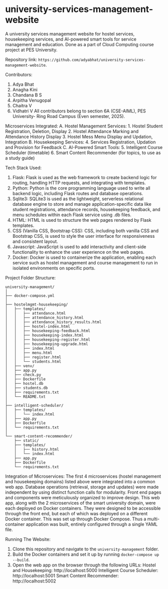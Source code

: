 # university-services-management-website
A university services management website for hostel services, housekeeping services, and AI-powered smart tools for service management and education. Done as a part of Cloud Computing course project at PES University.

Repository link: `https://github.com/adyabhat/university-services-management-website`.

Contributors:
1. Adya Bhat
2. Anagha Kini
3. Chandana B S
4. Arpitha Venugopal
5. Chaitra V
6. Vidhatri V
All contributors belong to section 6A (CSE-AIML), PES University- Ring Road Campus (Even semester, 2025).

Microservices Integrated:
A. Hostel Management Services:
    1. Hostel Student Registration, Deletion, Display
    2. Hostel Attendance Marking and Attendance History Display
    3. Hostel Mess Menu Display and Updation, Integration
B. Housekeeping Services:
    4. Services Registration, Updation and Provision for Feedback
C. AI-Powered Smart Tools:
    5. Intelligent Course Scheduler (timetable)
    6. Smart Content Recommender (for topics, to use as a study guide)

Tech Stack Used:
1. Flask: Flask is used as the web framework to create backend logic for routing, handling HTTP requests, and integrating with templates.
2. Python: Python is the core programming language used to write all backend logic, including Flask routes and database operations.
3. Sqlite3: SQLite3 is used as the lightweight, serverless relational database engine to store and manage application-specific data like student registrations, attendance records, housekeeping feedback, and menu schedules within each Flask service using .db files.
4. HTML: HTML is used to structure the web pages rendered by Flask templates. 
5. CSS (Vanilla CSS, Bootstrap CSS): CSS, including both vanilla CSS and Bootstrap CSS, is used to style the user interface for responsiveness and consistent layout. 
6. Javascript: JavaScript is used to add interactivity and client-side functionality to enhance the user experience on the web pages. 
7. Docker: Docker is used to containerize the application, enabling each service such as hostel management and course management to run in isolated environments on specific ports.

Project Folder Structure:
```
university-management/
│
├── docker-compose.yml
│
├── hostelmgmt-housekeeping/
│   ├── templates/
│   │   ├── attendance.html
│   │   ├── attendance_history.html
│   │   ├── attendance_history_results.html
│   │   ├── hostel-index.html
│   │   ├── housekeeping-feedback.html
│   │   ├── housekeeping-index.html
│   │   ├── housekeeping-register.html
│   │   ├── housekeeping-upgrade.html
│   │   ├── index.html
│   │   ├── menu.html
│   │   ├── register.html
│   │   └── students.html
│   ├── venv/
│   ├── app.py
│   ├── check.py
│   ├── Dockerfile
│   ├── hostel.db
│   ├── students.db
│   ├── requirements.txt
│   └── README.txt
│
├── intelligent-scheduler/
│   ├── templates/
│   │   └── index.html
│   ├── app.py
│   ├── Dockerfile
│   └── requirements.txt
│
└── smart-content-recommender/
    ├── static/
    ├── templates/
    │   ├── history.html
    │   └── index.html
    ├── app.py
    ├── Dockerfile
    └── requirements.txt
```

Integration of Microservices:
The first 4 microservices (hostel management and housekeeping domains) listed above were integrated into a common web app. Database operations (retrieval, storage and updates) were made independent by using distinct function calls for modularity. Front end pages and components were meticulously organized to improve design. This web app, along with the 2 microservices of the smart university domain, were each deployed on Docker containers. They were designed to be accessible through the front end, but each of which was deployed on a different Docker container. This was set up through Docker Compose. Thus a multi-container application was built, entirely configured through a single YAML file.

Running The Website:
1. Clone this repository and navigate to the `university-management` folder.
2. Build the Docker containers and set it up by running `docker-compose up --build`.
3. Open the web app on the browser through the following URLs:
   Hostel and Housekeeping: http://localhost:5000
   Intelligent Course Scheduler: http://localhost:5001
   Smart Content Recommender: http://localhost:5002
